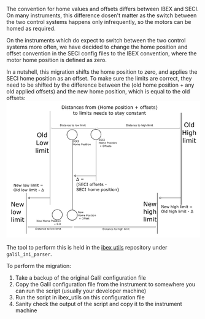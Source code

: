 The convention for home values and offsets differs between IBEX and SECI. On many instruments, this difference dosen't matter as the switch between the two control systems happens only infrequently, so the motors can be homed as required.

On the instruments which do expect to switch between the two control systems more often, we have decided to change the home position and offset convention in the SECI config files to the IBEX convention, where the motor home position is defined as zero.

In a nutshell, this migration shifts the home position to zero, and applies the SECI home position as an offset. To make sure the limits are correct, they need to be shifted by the difference between the (old home position + any old applied offsets) and the new home position, which is equal to the old offsets:
![](https://raw.githubusercontent.com/ISISComputingGroup/ibex_developers_manual/master/images/seci_to_ibex_home_scheme.png)

The tool to perform this is held in the [ibex utils](https://github.com/ISISComputingGroup/ibex_utils) repository under `galil_ini_parser`.

To perform the migration:
1. Take a backup of the original Galil configuration file
1. Copy the Galil configuration file from the instrument to somewhere you can run the script (usually your developer machine)
1. Run the script in ibex_utils on this configuration file
1. Sanity check the output of the script and copy it to the instrument machine
